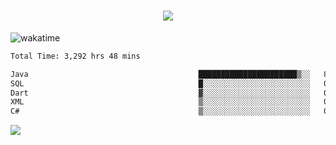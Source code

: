 <h1 align="center">
  <img src="https://readme-typing-svg.herokuapp.com/?font=Righteous&size=35&center=true&vCenter=true&width=500&height=70&duration=4000&lines=Hi!+%F0%9F%91%8B+I%27m+Ali%20Osman!;" />
</h1>


![wakatime](https://wakatime.com/share/@aliosmanoktar/3a8ffe71-6da4-4964-913b-2f09afbe53bf.svg?cache=none)
<!--START_SECTION:waka-->

```txt
Total Time: 3,292 hrs 48 mins

Java                                      ██████████████████████▒░░   89.22 %
SQL                                       █░░░░░░░░░░░░░░░░░░░░░░░░   04.11 %
Dart                                      ▓░░░░░░░░░░░░░░░░░░░░░░░░   02.11 %
XML                                       ▒░░░░░░░░░░░░░░░░░░░░░░░░   00.78 %
C#                                        ▒░░░░░░░░░░░░░░░░░░░░░░░░   00.69 %
```

<!--END_SECTION:waka-->

<img src="https://profile-counter.glitch.me/aliosmanoktar/count.svg" />

